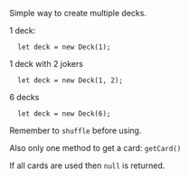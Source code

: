 
Simple way to create multiple decks.

1 deck:
````
  let deck = new Deck(1);
````

1 deck with 2 jokers
````
  let deck = new Deck(1, 2);
````

6 decks
````
  let deck = new Deck(6);
````

Remember to `shuffle` before using.

Also only one method to get a card: `getCard()`

If all cards are used then `null` is returned.